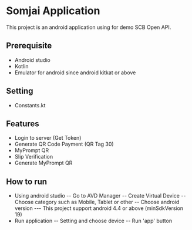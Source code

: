 # Somjai Application
This project is an android application using for demo SCB Open API.
## Prerequisite
- Android studio
- Kotlin
- Emulator for android since android kitkat or above
## Setting
- Constants.kt

## Features
- Login to server (Get Token)
- Generate QR Code Payment (QR Tag 30)
- MyPrompt QR
- Slip Verification
- Generate MyPrompt QR

## How to run
- Using android studio
-- Go to AVD Manager
-- Create Virtual Device
-- Choose category such as Mobile, Tablet or other
-- Choose android version
--- This project support android 4.4 or above (minSdkVersion 19) 
- Run application
-- Setting and choose device
-- Run 'app' button 